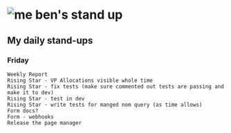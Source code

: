 # ![me](https://avatars2.githubusercontent.com/u/5232044?s=50&v=4) ben's stand up

## My daily stand-ups
 
### Friday

    Weekly Report
    Rising Star - VP Allocations visible whole time
    Rising Star - fix tests (make sure commented out tests are passing and make it to dev)
    Rising Star - test in dev
    Rising Star - write tests for manged nom query (as time allows)
    Form docs?
    Form - webhooks
    Release the page manager

